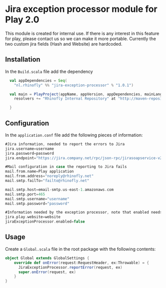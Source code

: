 Jira exception processor module for Play 2.0
============================================

This module is created for internal use. If there is any interest in this feature for play, please contact us so we 
can make it more portable. Currently the two custom jira fields (Hash and Website) are hardcoded.

Installation
------------

In the `Build.scala` file add the dependency

``` scala
  val appDependencies = Seq(
    "nl.rhinofly" %% "jira-exception-processor" % "1.0.1")

  val main = PlayProject(appName, appVersion, appDependencies, mainLang = SCALA).settings(
    resolvers += "Rhinofly Internal Repository" at "http://maven-repository.rhinofly.net:8081/artifactory/libs-release-local")

  }
```

Configuration
-------------

In the `application.conf` file add the following pieces of information:

``` scala
#Jira information, needed to report the errors to Jira
jira.username=username
jira.password=password
jira.endpoint="https://jira.company.net/rpc/json-rpc/jirasoapservice-v2/"

#Mail configuration in case the reporting to Jira fails
mail.from.name=Play application
mail.from.address="noreply@rhinofly.net"
mail.smtp.failTo="failto@rhinofly.net"

mail.smtp.host=email-smtp.us-east-1.amazonaws.com
mail.smtp.port=465
mail.smtp.username="username"
mail.smtp.password="password"

#Information needed by the exception processor, note that enabled needs to be changed to true in production
jira.play.website=website 
jiraExceptionProcessor.enabled=false
```


Usage
-----

Create a `Global.scala` file in the root package with the following contents:

``` scala
object Global extends GlobalSettings {
	override def onError(request:RequestHeader, ex:Throwable) = {
	  JiraExceptionProcessor.reportError(request, ex)
	  super.onError(request, ex)
	}
}
```





